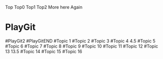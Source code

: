 Top
Top0
Top1
Top2
More here
Again
# PlayGit
#PlayGit2
#PlayGitEND
#Topic 1
#Topic 2
#Topic 3
#Topic 4
4.5
#Topic 5
#Topic 6
#Topic 7
#Topic 8
#Topic 9
#Topic 10
#Topic 11
#Topic 12
#Topic 13
13.5
#Topic 14
#Topic 15
#Topic 16
